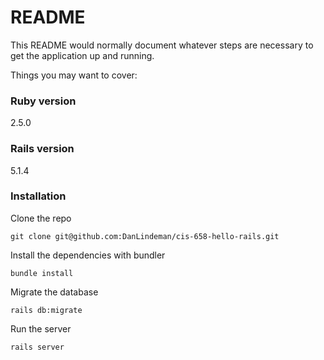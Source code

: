# README

This README would normally document whatever steps are necessary to get the
application up and running.

Things you may want to cover:

### Ruby version
2.5.0

### Rails version
5.1.4

### Installation
Clone the repo
```
git clone git@github.com:DanLindeman/cis-658-hello-rails.git

```

Install the dependencies with bundler
```
bundle install
```

Migrate the database
```
rails db:migrate
```

Run the server
```
rails server
```